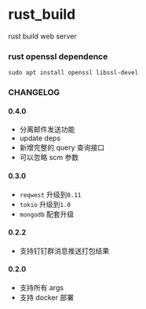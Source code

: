 # rust_build

rust build web server

### rust openssl dependence

```
sudo apt install openssl libssl-devel
```

### CHANGELOG

#### 0.4.0

- 分离邮件发送功能
- update deps
- 新增完整的 query 查询接口
- 可以忽略 scm 参数

#### 0.3.0

- `reqwest` 升级到`0.11`
- `tokio` 升级到`1.0`
- `mongodb` 配套升级

#### 0.2.2

- 支持钉钉群消息推送打包结果

#### 0.2.0

- 支持所有 args
- 支持 docker 部署
